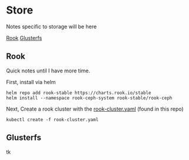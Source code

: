 # Store

Notes specific to storage will be here

[Rook](#rook)
[Glusterfs](#glusterfs)

## Rook

Quick notes until I have more time.

First, install via helm

```
helm repo add rook-stable https://charts.rook.io/stable
helm install --namespace rook-ceph-system rook-stable/rook-ceph
```

Next, Create a rook cluster with the [rook-cluster.yaml](../examples/rook-cluster.yaml) (found in this repo)

```
kubectl create -f rook-cluster.yaml
```

## Glusterfs

tk
